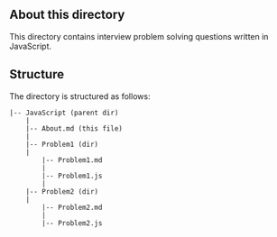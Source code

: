 <!-- This md is about the dir which is javascript, that has interview problem solving questions written in js -->

## About this directory

This directory contains interview problem solving questions written in JavaScript. 

## Structure

The directory is structured as follows:

    |-- JavaScript (parent dir)
        |
        |-- About.md (this file)
        |
        |-- Problem1 (dir)
        |
            |-- Problem1.md
            |
            |-- Problem1.js
            |
        |-- Problem2 (dir)
        |
            |-- Problem2.md
            |
            |-- Problem2.js